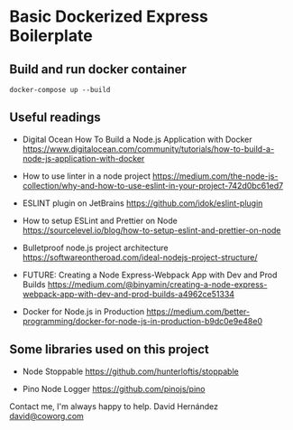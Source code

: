 # Basic Dockerized Express Boilerplate

## Build and run docker container
`docker-compose up --build`

## Useful readings
* Digital Ocean How To Build a Node.js Application with Docker
https://www.digitalocean.com/community/tutorials/how-to-build-a-node-js-application-with-docker

* How to use linter in a node project
https://medium.com/the-node-js-collection/why-and-how-to-use-eslint-in-your-project-742d0bc61ed7

* ESLINT plugin on JetBrains
https://github.com/idok/eslint-plugin
 
* How to setup ESLint and Prettier on Node
https://sourcelevel.io/blog/how-to-setup-eslint-and-prettier-on-node

* Bulletproof node.js project architecture
https://softwareontheroad.com/ideal-nodejs-project-structure/

* FUTURE: Creating a Node Express-Webpack App with Dev and Prod Builds
https://medium.com/@binyamin/creating-a-node-express-webpack-app-with-dev-and-prod-builds-a4962ce51334

* Docker for Node.js in Production
https://medium.com/better-programming/docker-for-node-js-in-production-b9dc0e9e48e0


## Some libraries used on this project
* Node Stoppable 
https://github.com/hunterloftis/stoppable

* Pino Node Logger
https://github.com/pinojs/pino

Contact me, I'm always happy to help.
David Hernández
david@coworg.com
